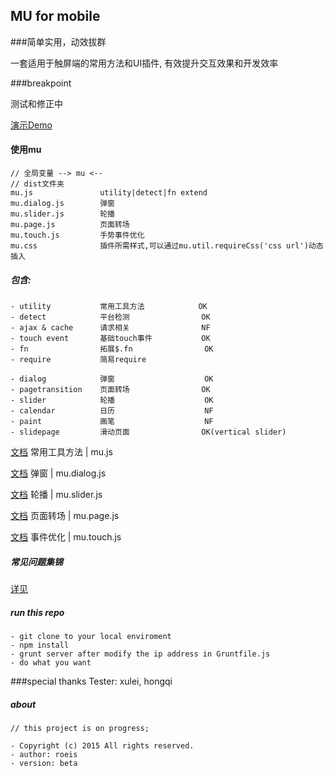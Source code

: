 ## MU for mobile

###简单实用，动效拔群

一套适用于触屏端的常用方法和UI插件, 有效提升交互效果和开发效率

###breakpoint

测试和修正中

[演示Demo](http://roeis.github.io/mu/)

#### 使用mu
    
    // 全局变量 --> mu <--
    // dist文件夹
    mu.js               utility|detect|fn extend
    mu.dialog.js        弹窗
    mu.slider.js        轮播
    mu.page.js          页面转场
    mu.touch.js         手势事件优化
    mu.css              插件所需样式,可以通过mu.util.requireCss('css url')动态插入

##### 包含:

    - utility           常用工具方法            OK
    - detect            平台检测                OK
    - ajax & cache      请求相关                NF
    - touch event       基础touch事件           OK
    - fn                拓展$.fn                OK
    - require           简易require

    - dialog            弹窗                    OK
    - pagetransition    页面转场                OK
    - slider            轮播                    OK
    - calendar          日历                    NF
    - paint             画笔                    NF
    - slidepage         滑动页面                OK(vertical slider)

[文档](https://github.com/Roeis/MU/tree/master/samples/util) 常用工具方法 | mu.js

[文档](https://github.com/Roeis/MU/tree/master/samples/dialog) 弹窗 | mu.dialog.js

[文档](https://github.com/Roeis/MU/tree/master/samples/slider) 轮播 | mu.slider.js

[文档](https://github.com/Roeis/MU/tree/master/samples/pagetransition) 页面转场 | mu.page.js

[文档](https://github.com/Roeis/MU/tree/master/samples/touchevent) 事件优化 | mu.touch.js

##### 常见问题集锦

[详见](http://roeis.github.io/blog/2015/07/14/h5-issues/)

##### run this repo

    - git clone to your local enviroment
    - npm install
    - grunt server after modify the ip address in Gruntfile.js
    - do what you want

###special thanks
Tester: xulei, hongqi

##### about

    // this project is on progress;
    
    - Copyright (c) 2015 All rights reserved.
    - author: roeis
    - version: beta

